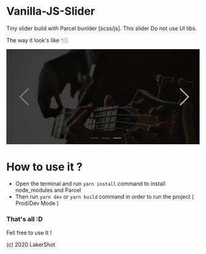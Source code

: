 # Vanilla-JS-Slider
Tiny slider build with Parcel bunlder [scss/js]. This slider Do not use UI libs.

The way it look's like 👇🏼

![](./preview.png)

# How to use it ?
 - Open the terminal and run ```yarn install``` command to install node_modules and Parcel
 - Then run ```yarn dev```  or  ```yarn build``` command in order to run the project ( Prod/Dev Mode )
 
### That's all :D

Fell free to use It !

(c) 2020 LakerShot

